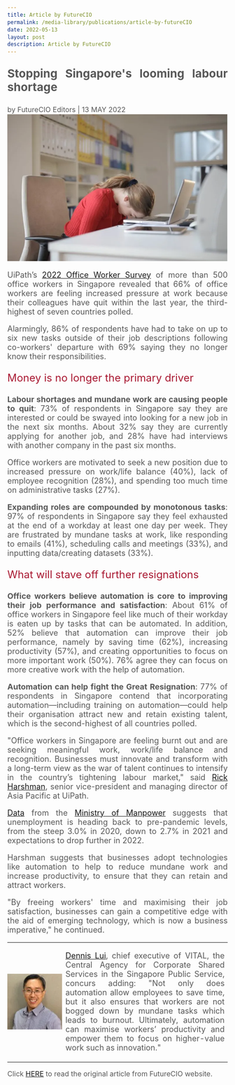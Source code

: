 ```yaml
---
title: Article by FutureCIO
permalink: /media-library/publications/article-by-futureCIO
date: 2022-05-13
layout: post
description: Article by FutureCIO
---
```

<p style="font-size: 26px;color:#585858;text-align:justify;">
	<b>Stopping Singapore's looming labour shortage</b>
</p>
<div style="font-size: 16px;color:#585858;text-align:justify;">
by FutureCIO Editors | 13 MAY 2022</div>
<img src="/images/Media/FutureCIO_Image1.png">
<p style="font-size: 18px;color:#585858;text-align:justify;">
	UiPath’s <a href="https://www.uipath.com/newsroom/new-uipath-study-reveals-half-of-office-workers-seeking-resignation">2022 Office Worker Survey</a> of more than 500 office workers in Singapore revealed that 66% of office workers are feeling increased pressure at work because their colleagues have quit within the last year, the third-highest of seven countries polled.
</p>
<p style="font-size: 18px;color:#585858;text-align:justify;">
Alarmingly, 86% of respondents have had to take on up to six new tasks outside of their job descriptions following co-workers' departure with 69% saying they no longer know their responsibilities.
</p>
<p style="font-size: 24px;color:#a91932;text-align:justify;">
	Money is no longer the primary driver
</p>
<p style="font-size: 18px;color:#585858;text-align:justify;">
	<b>Labour shortages and mundane work are causing people to quit</b>: 73% of respondents in Singapore say they are interested or could be swayed into looking for a new job in the next six months. About 32% say they are currently applying for another job, and 28% have had interviews with another company in the past six months.
</p>
<p style="font-size: 18px;color:#585858;text-align:justify;">
	Office workers are motivated to seek a new position due to increased pressure on work/life balance (40%), lack of employee recognition (28%), and spending too much time on administrative tasks (27%).
</p>
<p style="font-size: 18px;color:#585858;text-align:justify;">
	<b>Expanding roles are compounded by monotonous tasks</b>: 97% of respondents in Singapore say they feel exhausted at the end of a workday at least one day per week. They are frustrated by mundane tasks at work, like responding to emails (41%), scheduling calls and meetings (33%), and inputting data/creating datasets (33%).
</p>
<p style="font-size: 24px;color:#a91932;text-align:justify;">
What will stave off further resignations
</p>
<p style="font-size: 18px;color:#585858;text-align:justify;">
	<b>Office workers believe automation is core to improving their job performance and satisfaction</b>: About 61% of office workers in Singapore feel like much of their workday is eaten up by tasks that can be automated. In addition, 52% believe that automation can improve their job performance, namely by saving time (62%), increasing productivity (57%), and creating opportunities to focus on more important work (50%). 76% agree they can focus on more creative work with the help of automation.
</p>
<p style="font-size: 18px;color:#585858;text-align:justify;">
	<b>Automation can help fight the Great Resignation</b>: 77% of respondents in Singapore contend that incorporating automation—including training on automation—could help their organisation attract new and retain existing talent, which is the second-highest of all countries polled.
</p>
<p style="font-size: 18px;color:#585858;text-align:justify;">
	"Office workers in Singapore are feeling burnt out and are seeking meaningful work, work/life balance and recognition. Businesses must innovate and transform with a long-term view as the war of talent continues to intensify in the country’s tightening labour market," said <a href="https://www.linkedin.com/in/richardharshman/?original_referer=https%3A%2F%2Ffuturecio.tech%2F">Rick Harshman</a>, senior vice-president and managing director of Asia Pacific at UiPath.
</p>
<p style="font-size: 18px;color:#585858;text-align:justify;">
	<a href="https://stats.mom.gov.sg/Pages/Unemployment-Summary-Table.aspx">Data</a> from the <a href="https://www.mom.gov.sg/">Ministry of Manpower</a> suggests that unemployment is heading back to pre-pandemic levels, from the steep 3.0% in 2020, down to 2.7% in 2021 and expectations to drop further in 2022.
</p>
<p style="font-size: 18px;color:#585858;text-align:justify;">
	Harshman suggests that businesses adopt technologies like automation to help to reduce mundane work and increase productivity, to ensure that they can retain and attract workers.
</p>
<p style="font-size: 18px;color:#585858;text-align:justify;">
	"By freeing workers' time and maximising their job satisfaction, businesses can gain a competitive edge with the aid of emerging technology, which is now a business imperative," he continued.
</p>
<table style="border: 0px;padding:0px;" width="100%" height="100%">
	<tr style="border: 0px;padding:0px;">
		<td width ="25%" style="border: 0px;padding:0px;">
<img src="/images/Media/FutureCIO_Image2.png"  /> 
		</td>
		<td style="border: 0px;">
<p style="font-size: 18px;color:#585858;text-align:justify;">
<a href="https://www.uipath.com/newsroom/new-uipath-study-reveals-half-of-office-workers-seeking-resignation">Dennis Lui</a>, chief executive of VITAL, the Central Agency for Corporate Shared Services in the Singapore Public Service, concurs adding: "Not only does automation allow employees to save time, but it also ensures that workers are not bogged down by mundane tasks which leads to burnout. Ultimately, automation can maximise workers’ productivity and empower them to focus on higher-value work such as innovation."</p>
		</td>
	</tr>
	</table>
<p style="font-size: 16px;color:#585858;text-align:justify;">
Click <a href="https://futurecio.tech/stopping-singapores-looming-labour-shortage/"> HERE</a> to read the original article from FutureCIO website.
</p>
